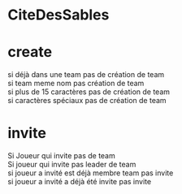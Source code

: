 # CiteDesSables  

# create  
si déjà dans une team pas de création de team  
si team meme nom pas création de team  
si plus de 15 caractères pas de création de team  
si caractères spéciaux pas de création de team  

# invite  
Si Joueur qui invite pas de team  
Si joueur qui invite pas leader de team  
si joueur a invité est déjà membre team pas invite  
si joueur a invité a déjà été invite pas invite  
